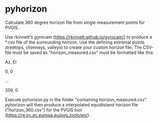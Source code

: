 # pyhorizon
Calculate 360 degree horizon file from single measurement points for PVGIS.

Use rkinnett's gyrocam (https://rkinnett.github.io/gyrocam/) to produce a *.csv file of the surrounding horizon. Use the defining extremal points (treetops, chimneys, valleys) to create your custom horizon file. The CSV-file must be saved as "horizon_measured.csv" must be formatted like this:

Az, El

0, 0

...

359, 0

Execute pyhorizon.py in the folder "containing horizon_measured.csv". pyhorizon will then produce a interpolated equidistand horizon file ("horizon_360.csv") for the PVGIS tool (https://re.jrc.ec.europa.eu/pvg_tools/en/).
